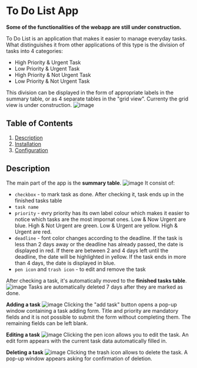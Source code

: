 # To Do List App

**Some of the functionalities of the webapp are still under construction.**

To Do List is an application that makes it easier to manage everyday tasks. What distinguishes it from other applications of this type is the division of tasks into 4 categories:
- High Priority & Urgent Task
- Low Priority & Urgent Task
- High Priority & Not Urgent Task
- Low Priority & Not Urgent Task

This division can be displayed in the form of appropriate labels in the summary table, or as 4 separate tables in the "grid view". Currenty the grid view is under construction.
![image](https://github.com/DajanaKamila/To-Do-List-App/assets/123153434/6be1ca94-49ae-4a42-8fd3-daa06b90b6dd)
## Table of Contents
1. [Description](#description)
2. [Installation](#installation)
3. [Configuration](#configuration)

## Description
The main part of the app is the **summary table**. 
![image](https://github.com/DajanaKamila/To-Do-List-App/assets/123153434/1bb2075d-7ce1-43f3-8b74-f7273e444712)
It consist of:
  - `checkbox` - to mark task as done. After checking it, task ends up in the finished tasks table
  - `task name`
  - `priority` - evry priority has its own label colour which makes it easier to notice which tasks are the most impornat ones. Low & Now Urgent are blue. High & Not Urgent are green. Low & Urgent are yellow. High & Urgent are red.
  - `deadline` - font color changes according to the deadline. If the task is less than 2 days away or the deadline has already passed, the date is displayed in red. If there are between 2 and 4 days left until the deadline, the date will be highlighted in yellow. If the task ends in more than 4 days, the date is displayed in blue.
  - `pen icon` and `trash icon` - to edit and remove the task

After checking a task, it's automatically moved to the **finished tasks table**.
![image](https://github.com/DajanaKamila/To-Do-List-App/assets/123153434/10c1df2c-39c6-498d-88da-4f9ade34c9a5)
Tasks are automatically deleted 7 days after they are marked as done.

**Adding a task**
![image](https://github.com/DajanaKamila/To-Do-List-App/assets/123153434/b2f02217-a20a-41e4-88d7-83ff453d4ae8)
Clicking the "add task" button opens a pop-up window containing a task adding form. Title and priority are mandatory fields and it is not possible to submit the form without completing them. The remaining fields can be left blank.

**Editing a task**
![image](https://github.com/DajanaKamila/To-Do-List-App/assets/123153434/219fbe2d-8cab-4732-93ce-fc09cb0d31ff)
Clicking the pen icon allows you to edit the task. An edit form appears with the current task data automatically filled in.

**Deleting a task**
![image](https://github.com/DajanaKamila/To-Do-List-App/assets/123153434/99d4eb8b-a3d4-48ac-91c6-ef5609059263)
Clicking the trash icon allows to delete the task. A pop-up window appears asking for confirmation of deletion.
